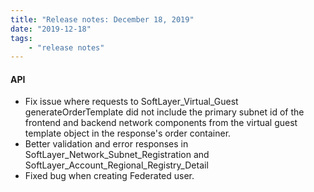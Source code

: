 ```yaml
---
title: "Release notes: December 18, 2019"
date: "2019-12-18"
tags:
    - "release notes"
---
```




#### API
- Fix issue where requests to SoftLayer_Virtual_Guest generateOrderTemplate did not include the primary subnet id of the frontend and backend network components from the virtual guest template object in the response's order container.
- Better validation and error responses in SoftLayer_Network_Subnet_Registration and SoftLayer_Account_Regional_Registry_Detail
- Fixed bug when creating Federated user.

